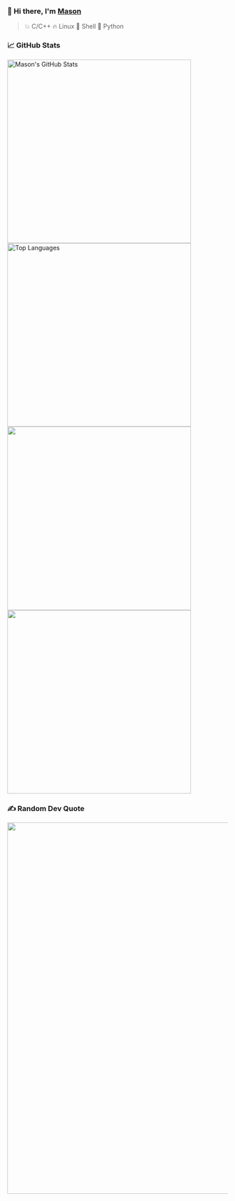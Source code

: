 ### 👋 Hi there, I'm [Mason](https://masoncodinghere.github.io/)

> 💥 C/C++
> 🔥 Linux
> 🌙 Shell
> 🌟 Python

<h3>
  📈 GitHub Stats
  <img src="https://visitcount.itsvg.in/api?id=MasonCodingHere&icon=5&color=1" alt="" align="right"/>
</h3>

<img src="https://github-readme-stats.vercel.app/api?username=MasonCodingHere&count_private=true&show_icons=true&theme=aura&hide=prs,issues,contribs&line_height=37" alt="Mason's GitHub Stats" style="width: 420px;" /> <img src="https://github-readme-stats.vercel.app/api/top-langs/?username=MasonCodingHere&hide=html&layout=compact&theme=aura&card_width=420" alt="Top Languages" style="width:420px;" />
<img src="https://github-readme-streak-stats.herokuapp.com/?user=MasonCodingHere&theme=aura&hide_border=false" style="width:420px;"> <img src="https://github-readme-activity-graph.vercel.app/graph?username=MasonCodingHere&radius=12&height=470&theme=nightowl&days=30" style="width:420px;">

### ✍️ Random Dev Quote
<img src="https://quotes-github-readme.vercel.app/api?type=horizontal&theme=radical" style="width:850px;">
